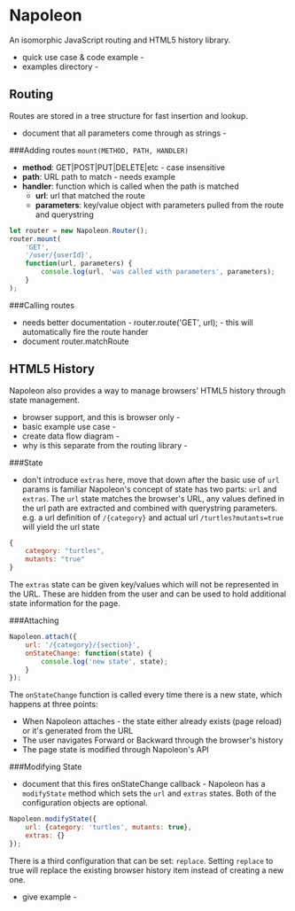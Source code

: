 # Napoleon
An isomorphic JavaScript routing and HTML5 history library.

- quick use case & code example -
- examples directory -

## Routing
Routes are stored in a tree structure for fast insertion and lookup.

- document that all parameters come through as strings -

###Adding routes
`mount(METHOD, PATH, HANDLER)`
* **method**: GET|POST|PUT|DELETE|etc - case insensitive
* **path**: URL path to match - needs example
* **handler**: function which is called when the path is matched
    * **url**: url that matched the route
    * **parameters**: key/value object with parameters pulled from the route and querystring

```javascript
let router = new Napoleon.Router();
router.mount(
    'GET',
    '/user/{userId}',
    function(url, parameters) {
        console.log(url, 'was called with parameters', parameters);
    }
);
```

###Calling routes
- needs better documentation -
router.route('GET', url); - this will automatically fire the route hander
- document router.matchRoute

## HTML5 History
Napoleon also provides a way to manage browsers' HTML5 history through state management.
- browser support, and this is browser only -
- basic example use case -
- create data flow diagram -
- why is this separate from the routing library -

###State
- don't introduce `extras` here, move that down after the basic use of `url` params is familiar
Napoleon's concept of state has two parts: `url` and `extras`. The `url` state matches the browser's URL, any values
defined in the url path are extracted and combined with querystring parameters. e.g. a url definition of `/{category}`
and actual url `/turtles?mutants=true` will yield the url state

```javascript
{
    category: "turtles",
    mutants: "true"
}
```

The `extras` state can be given key/values which will not be represented in the URL. These are hidden from the user and
can be used to hold additional state information for the page.

###Attaching
```javascript
Napoleon.attach({
    url: '/{category}/{section}',
    onStateChange: function(state) {
        console.log('new state', state);
    }
});
```

The `onStateChange` function is called every time there is a new state, which happens at three points:
* When Napoleon attaches - the state either already exists (page reload) or it's generated from the URL
* The user navigates Forward or Backward through the browser's history
* The page state is modified through Napoleon's API

###Modifying State
- document that this fires onStateChange callback -
Napoleon has a `modifyState` method which sets the `url` and `extras` states. Both of the configuration objects are optional.

```javascript
Napoleon.modifyState({
    url: {category: 'turtles', mutants: true},
    extras: {}
});
```

There is a third configuration that can be set: `replace`. Setting `replace` to true will replace the existing browser
history item instead of creating a new one.
- give example -